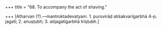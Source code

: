 +++
title = "68. To accompany the act of shaving."

+++
[Atharvan (?).—mantroktadevatyam. 1. purovirāḍ atiśakvarīgarbhā 4-p. jagatī; 2. anuṣṭubh; 3. atijagatīgarbhā triṣṭubh.]
